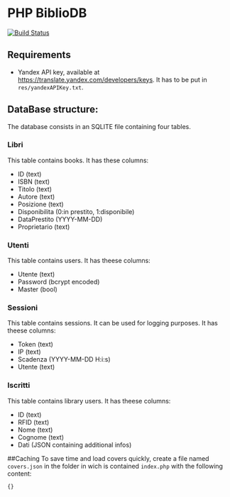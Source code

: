 # PHP BiblioDB
[![Build Status](https://status.continuousphp.com/git-hub/eutampieri/PHPBiblioDB?token=832985bb-3510-4872-ab91-435951b5a04a)](https://continuousphp.com/git-hub/eutampieri/PHPBiblioDB)

## Requirements
* Yandex API key, available at https://translate.yandex.com/developers/keys. It has to be put in `res/yandexAPIKey.txt`.

## DataBase structure:

The database consists in an SQLITE file containing four tables.

### Libri

This table contains books. It has these columns:
* ID (text)
* ISBN (text)
* Titolo (text)
* Autore (text)
* Posizione (text)
* Disponibilita (0:in prestito, 1:disponibile)
* DataPrestito (YYYY-MM-DD)
* Proprietario (text)

### Utenti

This table contains users. It has theese columns:
* Utente (text)
* Password (bcrypt encoded)
* Master (bool)

### Sessioni

This table contains sessions. It can be used for logging purposes. It has theese columns:
* Token (text)
* IP (text)
* Scadenza (YYYY-MM-DD H:i:s)
* Utente (text)

### Iscritti

This table contains library users. It has theese columns:
* ID (text)
* RFID (text)
* Nome (text)
* Cognome (text)
* Dati (JSON containing additional infos)

##Caching
To save time and load covers quickly, create a file named `covers.json` in the
folder in wich is contained `index.php` with the following content:
```
{}
```
